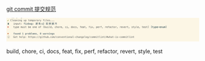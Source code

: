 [git commit 提交规范](https://docs.google.com/document/d/1QrDFcIiPjSLDn3EL15IJygNPiHORgU1_OOAqWjiDU5Y/edit#heading=h.4e0o8t4fffjf)



![image-20230313151940404](../../image/image-20230313151940404.png)

build, chore, ci, docs, feat, fix, perf, refactor, revert, style, test